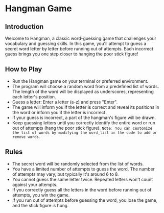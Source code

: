 # Hangman Game

## Introduction
Welcome to Hangman, a classic word-guessing game that challenges your vocabulary and guessing skills. In this game, you'll attempt to guess a secret word letter by letter before running out of attempts. Each incorrect guess brings you one step closer to hanging the poor stick figure!

## How to Play
- Run the Hangman game on your terminal or preferred environment.
- The program will choose a random word from a predefined list of words. The length of the word will be displayed as underscores, representing each letter's position.
- Guess a letter: Enter a letter (a-z) and press "Enter".
- The game will inform you if the letter is correct and reveal its positions in the word or inform you if the letter is incorrect.
- If your guess is incorrect, a part of the hangman's figure will be drawn.
- Keep guessing letters until you correctly identify the entire word or run out of attempts (hang the poor stick figure).
 ```Note: You can customize the list of words by modifying the word_list in the code to add or remove words.```

## Rules
- The secret word will be randomly selected from the list of words.
- You have a limited number of attempts to guess the word. The number of attempts may vary, but typically it's around 6 to 8.
- You cannot guess the same letter twice. Repeated letters won't count against your attempts.
- If you correctly guess all the letters in the word before running out of attempts, you win the game.
- If you run out of attempts before guessing the word, you lose the game, and the stick figure is hung.
